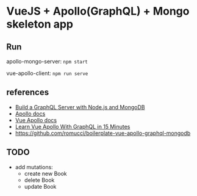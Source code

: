 # VueJS + Apollo(GraphQL) + Mongo skeleton app

## Run

apollo-mongo-server:
`npm start`

vue-apollo-client:
`npm run serve`

## references
- [Build a GraphQL Server with Node.js and MongoDB](https://www.youtube.com/watch?v=YFkJGEefgU8)
- [Apollo docs](https://www.apollographql.com/docs/apollo-server/getting-started/)
- [Vue Apollo docs](https://vue-apollo.netlify.app/guide/apollo/#apollo)
- [Learn Vue Apollo With GraphQL in 15 Minutes](https://www.youtube.com/watch?v=W_xft6HZecQ)
- https://github.com/romucci/boilerplate-vue-apollo-graphql-mongodb

## TODO
- add mutations:
    * create new Book
    * delete Book
    * update Book
